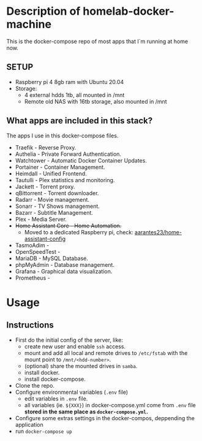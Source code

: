 # Description of homelab-docker-machine

This is the docker-compose repo of most apps that I`m running at home now.

## SETUP

- Raspberry pi 4 8gb ram with Ubuntu 20.04
- Storage:
  - 4 external hdds 1tb, all mounted in /mnt
  - Remote old NAS with 16tb storage, also mounted in /mnt

## What apps are included in this stack?

The apps I use in this docker-compose files.

- Traefik - Reverse Proxy.
- Authelia - Private Forward Authentication.
- Watchtower - Automatic Docker Container Updates.
- Portainer - Container Management.
- Heimdall - Unified Frontend.
- Tautulli - Plex statistics and monitoring.
- Jackett - Torrent proxy.
- qBittorrent - Torrent downloader.
- Radarr - Movie management.
- Sonarr - TV Shows management.
- Bazarr - Subtitle Management.
- Plex - Media Server.
- <s>Home Assistant Core - Home Automation.</s>
  - Moved to a dedicated Raspberry pi, check: [aarantes23/home-assistant-config](https://github.com/aarantes23/home-assistant-config)
- TasmoAdim - 
- OpenSpeedTest - 
- MariaDB - MySQL Database.
- phpMyAdmin - Database management.
- Grafana - Graphical data visualization.
- Prometheus - 

# Usage

## Instructions

- First do the initial config of the server, like:
  - create new user and enable `ssh` access.
  - mount and add all local and remote drives to `/etc/fstab` with the mount point to `/mnt/<hdd-number>`.
  - (optional) share the mounted drives in `samba`.
  - install docker.
  - install docker-compose.
- Clone the repo.
- Configure environmental variables (`.env` file)
  - edit variables in `.env` file.
  - all variables (ie. `${XXX}`) in docker-compose.yml come from `.env` file <b>stored in the same place as `docker-compose.yml`.</b>
- Configure some extras settings in the docker-compos, deppending the application
- run `docker-compose up`